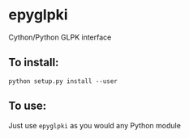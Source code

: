 epyglpki
========

Cython/Python GLPK interface

To install:
-----------

    python setup.py install --user


To use:
-------
Just use `epyglpki` as you would any Python module